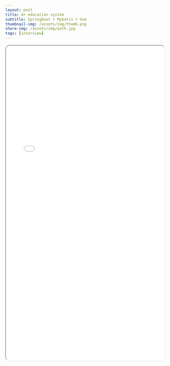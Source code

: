 ```yaml
---
layout: post
title: A+ education system
subtitle: Springboot + Mybatis + Vue
thumbnail-img: /assets/img/thumb.png
share-img: /assets/img/path.jpg
tags: [interview]
---
```




<iframe 
  src="/assets/pdf/MCM-2012496.pdf" 
  width="100%" 
  height="1000px" 
  style="border-radius: 15px;">
</iframe>
